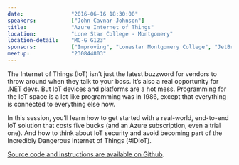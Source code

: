 ```yaml
---
date:               "2016-06-16 18:30:00"
speakers:           ["John Cavnar-Johnson"]
title:              "Azure Internet of Things"
location:           "Lone Star College - Montgomery"
location-detail:    "MC-G G123"
sponsors:           ["Improving", "Lonestar Montgomery College", "JetBrains", "Telerik"]
meetup:             "230844803"
---
```

The Internet of Things (IoT) isn’t just the latest buzzword for vendors to throw around when they talk 
to your boss. It’s also a real opportunity for .NET devs. But IoT devices and platforms are a hot mess. 
Programming for the IoT space is a lot like programming was in 1986, except that everything is connected 
to everything else now.
 
In this session, you’ll learn how to get started with a real-world, end-to-end IoT solution that costs 
five bucks (and an Azure subscription, even a trial one). And how to think about IoT security and avoid 
becoming part of the Incredibly Dangerous Internet of Things (#IDIoT).

[Source code and instructions are available on Github](https://github.com/NHDNUG/AzureIot-NHDNUG).
